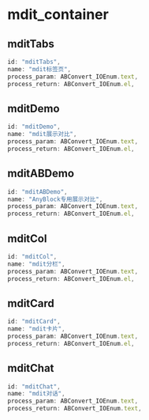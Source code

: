 # mdit_container

## mditTabs

```js
id: "mditTabs",
name: "mdit标签页",
process_param: ABConvert_IOEnum.text,
process_return: ABConvert_IOEnum.el,
```

## mditDemo

```js
id: "mditDemo",
name: "mdit展示对比",
process_param: ABConvert_IOEnum.text,
process_return: ABConvert_IOEnum.el,
```

## mditABDemo

```js
id: "mditABDemo",
name: "AnyBlock专用展示对比",
process_param: ABConvert_IOEnum.text,
process_return: ABConvert_IOEnum.el,
```

## mditCol

```js
id: "mditCol",
name: "mdit分栏",
process_param: ABConvert_IOEnum.text,
process_return: ABConvert_IOEnum.el,
```

## mditCard

```js
id: "mditCard",
name: "mdit卡片",
process_param: ABConvert_IOEnum.text,
process_return: ABConvert_IOEnum.el,
```

## mditChat

```js
id: "mditChat",
name: "mdit对话",
process_param: ABConvert_IOEnum.text,
process_return: ABConvert_IOEnum.text,
```
